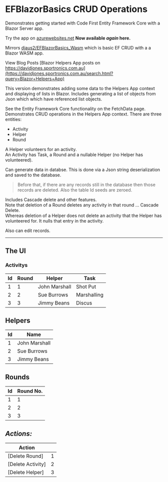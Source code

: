 # EFBlazorBasics CRUD Operations
Demonstrates getting started with Code First Entity Framework Core with a Blazor Server app.

Try the app on <a href="https://efblazorbasicssvronly.azurewebsites.net">azurewebsites.net</a> **Now available _again_ here.**

Mirrors [djaus2/EFBlazorBasics_Wasm](https://github.com/djaus2/EFBlazorBasics_Wasm) which is basic EF CRUD with a a Blazor WASM app.

View Blog Posts [Blazor Helpers App posts on https://davidjones.sportronics.com.au](https://davidjones.sportronics.com.au/search.html?query=Blazor+Helpers+App)

This version demonstrates adding some data to the Helpers App context and displaying of lists in Blazor. 
Includes generating a list of objects from Json which which have referenced list objects.  

See the Entity Framework Core functionality on the FetchData page.
Demonstrates CRUD operations in the Helpers App context.
There are three entities:  
- Activity
- Helper
- Round

A Helper volunteers for an activity.  
An Activity has Task, a Round and a nullable Helper (no Helper has volunteered).  

Can generate data in databse.
This is done via a Json string deserialization and saved to the database.
> Before that, if there are any records still in the database then those records are deleted.
Also the table Id seeds are zeroed.  

Includes Cascade delete and other features.  
Note that deletion of a Round deletes any activity in that round ... Cascade Delete.  
Whereas deletion of a Helper does not delete an activity that the Helper has volunteered for.
It nulls that entry in the activity.

Also can edit records.

<hr/>

## The UI

### Activitys

| **Id** | **Round** | **Helper**  | **Task** |
|--------|-----------|-------------|----------|
| 1      | 1         | John Marshall | Shot Put   |
| 2      | 2         | Sue Burrows | Marshalling   |
| 3      | 3         | Jimmy Beans | Discus   |

## Helpers

| **Id** | **Name**    |
|--------|-------------|
| 1      | John Marshall |
| 2      | Sue Burrows |
| 3      | Jimmy Beans |

## Rounds

| **Id** | **Round No.** |
|--------|---------------|
| 1      | 1             |
| 2      | 2             |
| 3      | 3             |

## _Actions:_

| **Action**    |   |
|-----------------|---|
| [Delete Round]    |  1 |
| [Delete Activity] | 2  |
|[Delete Helper]   | 3  |


